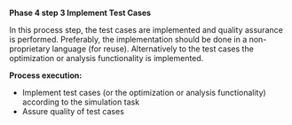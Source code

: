 **Phase 4 step 3 Implement Test Cases**

In this process step, the test cases are implemented and quality assurance is performed. Preferably, the implementation should be done in a non-proprietary language (for reuse). Alternatively to the test cases the optimization or analysis functionality is implemented.

**Process execution:**
- Implement test cases (or the optimization or analysis functionality) according to the simulation task
- Assure quality of test cases